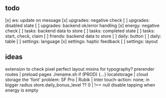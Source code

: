 ## todo

[x] ws: update on message
[x] upgrades: negative check
[ ] upgrades: disabled state
[ ] upgrades: backend ok/error handling
[x] energy: negative check
[ ] tasks: backend data to store
[ ] tasks: completed state
[ ] tasks: start, check, claim
[ ] friends: backend data to store
[ ] daily: button
[ ] daily: table
[ ] settings: language
[x] settings: haptic feedback
[ ] settings: layout

## ideas

extension to check pixel perfect layout
mixins for typography?
prerender routes | preload pages
./rename.sh
if (PROD) {...}
localstorage | cloud storage
the 'font' problem: SF Pro | Rubik | Inter
touch-action: none; in bigger radius
store.daily_bonus_level ?? 0 | !== null
disable tapping when energy is empty

